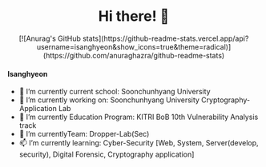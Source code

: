 <div align=center><h1>Hi there! 👋 </h1></div>
<div align=center>
  [![Anurag's GitHub stats](https://github-readme-stats.vercel.app/api?username=isanghyeon&show_icons=true&theme=radical)](https://github.com/anuraghazra/github-readme-stats)
</div>

#### Isanghyeon

- 🚌 I’m currently  current school: Soonchunhyang University
- 🔭 I’m currently working on: Soonchunhyang University Cryptography-Application Lab
- 🌱 I’m currently Education Program: KITRI BoB 10th Vulnerability Analysis track 
- 💬 I’m currentlyTeam: Dropper-Lab(Sec)
- 📫 I’m currently learning: Cyber-Security [Web, System, Server(develop, security), Digital Forensic, Cryptography application]


